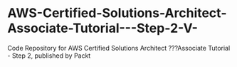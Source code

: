 # AWS-Certified-Solutions-Architect-Associate-Tutorial---Step-2-V-
Code Repository for AWS Certified Solutions Architect ???Associate Tutorial - Step 2, published by Packt
